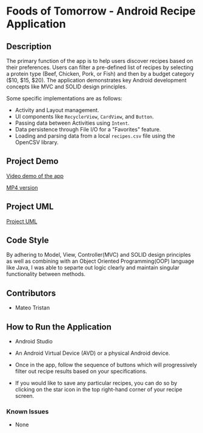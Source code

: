 # Foods of Tomorrow - Android Recipe Application

## Description
The primary function of the app is to help users discover recipes based on their preferences. Users can filter a pre-defined list of recipes by selecting a protein type (Beef, Chicken, Pork, or Fish) and then by a budget category ($10, $15, $20). The application demonstrates key Android development concepts like MVC and SOLID design principles.

Some specific implementations are as follows:
-   Activity and Layout management.
-   UI components like `RecyclerView`, `CardView`, and `Button`.
-   Passing data between Activities using `Intent`.
-   Data persistence through File I/O for a "Favorites" feature.
-   Loading and parsing data from a local `recipes.csv` file using the OpenCSV library.

## Project Demo
[Video demo of the app](https://drive.google.com/file/d/1iBq80pApmBos-8oJInfyYTc7FAVby6US/view?usp=drive_link)

[MP4 version](https://drive.google.com/file/d/1PspByLmfvwrE_HClZJuROP42d9NdD4Vr/view?usp=sharing)

## Project UML
[Project UML](https://drive.google.com/file/d/159Ukn2huO2m0W2DlCCjcSDAjEUZZ3Hal/view?usp=drive_link)

## Code Style
By adhering to Model, View, Controller(MVC) and SOLID design principles as well as combining with an Object Oriented Programming(OOP) language like Java, I was able to separte out logic clearly and maintain singular functionality between methods.

## Contributors

-  Mateo Tristan

## How to Run the Application

-   Android Studio 
-   An Android Virtual Device (AVD) or a physical Android device.

-   Once in the app, follow the sequence of buttons which will progressively filter out recipe results based on your specifications.
-   If you would like to save any particular recipes, you can do so by clicking on the star icon in the top right-hand corner of your recipe screen.

### Known Issues

- None
